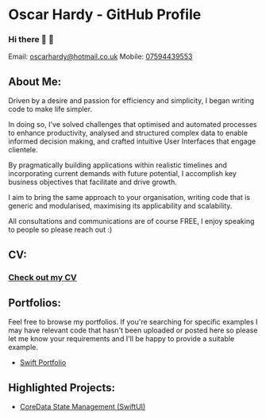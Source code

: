 # Oscar Hardy - GitHub  Profile

### Hi there 👋 🙂

Email: oscarhardy@hotmail.co.uk
Mobile: [07594439553](07594439553)

## About Me:

Driven by a desire and passion for efficiency and simplicity, I began writing code to make life simpler. 

In doing so, I've solved challenges that optimised and automated processes to enhance productivity, analysed and structured complex data to enable informed decision making, and crafted intuitive User Interfaces that engage clientele. 

By pragmatically building applications within realistic timelines and incorporating current demands with future potential, I accomplish key business objectives that facilitate and drive growth.

I aim to bring the same approach to your organisation, writing code that is generic and modularised, maximising its applicability and scalability.

All consultations and communications are of course FREE, I enjoy speaking to people so please reach out :)


## CV:

### [Check out my CV](https://github.com/Oracso/Oracso/blob/main/Oscar%20Hardy%20CV.pdf)

## Portfolios:

Feel free to browse my portfolios. If you're searching for specific examples I may have relevant code that hasn't been uploaded or posted here so please let me know your requirements and I'll be happy to provide a suitable example.

- [Swift Portfolio](https://github.com/Oracso/SwiftPortfolio)  


## Highlighted Projects:

- [CoreData State Management (SwiftUI)](https://github.com/Oracso/CoreData-State-Management)
